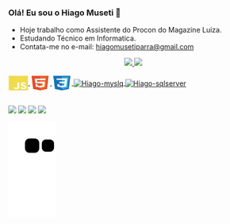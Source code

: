 ### Olá! Eu sou o Hiago Museti 👋

- Hoje trabalho como Assistente do Procon do Magazine Luiza.
- Estudando Técnico em Informatica.
- Contata-me no e-mail: hiagomusetiparra@gmail.com

<div align="center">
  <a href="https://github.com/hMuseti">
  <img height="180em" src="https://github-readme-stats.vercel.app/api?username=hMuseti&show_icons=true&theme=dark&include_all_commits=true&count_private=true"/>
  <img height="180em" src="https://github-readme-stats.vercel.app/api/top-langs/?username=hMuseti&layout=compact&langs_count=7&theme=dark"/>
</div>

<div style="display: inline_block"><br>
  <img align="center" alt="Hiago-Js" height="30" width="40" src="https://raw.githubusercontent.com/devicons/devicon/master/icons/javascript/javascript-plain.svg">
  <img align="center" alt="Hiago-HTML" height="30" width="40" src="https://raw.githubusercontent.com/devicons/devicon/master/icons/html5/html5-original.svg">
  <img align="center" alt="Hiago-CSS" height="30" width="40" src="https://raw.githubusercontent.com/devicons/devicon/master/icons/css3/css3-original.svg">
  <img align="center" alt="Hiago-myslq" height="30" width="40" src="https://cdn.jsdelivr.net/gh/devicons/devicon/icons/mysql/mysql-plain-wordmark.svg" />
  <img align="center" alt="Hiago-sqlserver" height="30" width="40" src="https://cdn.jsdelivr.net/gh/devicons/devicon/icons/microsoftsqlserver/microsoftsqlserver-plain-wordmark.svg" />
          
</div>

##

<div>
  <div>
  <a href="https://www.instagram.com/hiago_museti/" target="_blank" rel="external"><img src="https://img.shields.io/badge/-Instagram-%23E4405F?style=for-the-badge&logo=instagram&logoColor=white" target="_blank"></a>
 <a href="https://discord.com/channels/@me" target="_blank" rel="external"><img src="https://img.shields.io/badge/Discord-7289DA?style=for-the-badge&logo=discord&logoColor=white" target="_blank"></a>
  <a href="https://www.linkedin.com/in/hiago-museti/" target="_blank" rel="external"><img src="https://img.shields.io/badge/-LinkedIn-%230077B5?style=for-the-badge&logo=linkedin&logoColor=white" target="_blank"></a>
  <a  href="[https:https://web.facebook.com/hiago.museti.1/](https://web.facebook.com/hiago.museti.1/)" target="_blank" rel="external"><img src="https://img.shields.io/badge/Facebook-1877F2?style=for-the-badge&logo=facebook&logoColor=white" target="_blank"></a>
</div>

![snake gif](https://github.com/hMuseti/hMuseti/blob/output/github-contribution-grid-snake.svg)
